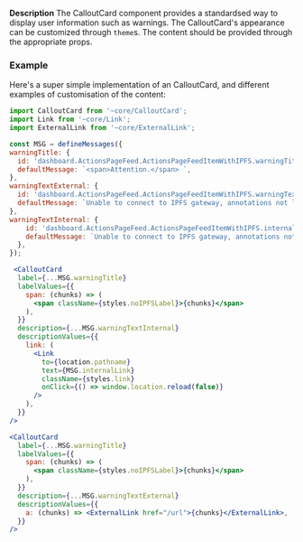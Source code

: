 **Description**
The CalloutCard component provides a standardsed way to display user information such as warnings.
The CalloutCard's appearance can be customized through `theme`s. The content should be provided through the appropriate props.

### Example

Here's a super simple implementation of an CalloutCard, and different examples of customisation of the content:

```jsx
import CalloutCard from '~core/CalloutCard';
import Link from '~core/Link';
import ExternalLink from '~core/ExternalLink';

const MSG = defineMessages({
warningTitle: {
  id: 'dashboard.ActionsPageFeed.ActionsPageFeedItemWithIPFS.warningTitle',
  defaultMessage: `<span>Attention.</span> `,
},
warningTextExternal: {
  id: 'dashboard.ActionsPageFeed.ActionsPageFeedItemWithIPFS.warningText',
  defaultMessage: `Unable to connect to IPFS gateway, annotations not loaded. <a>Reload to try again</a>`,
},
warningTextInternal: {
    id: 'dashboard.ActionsPageFeed.ActionsPageFeedItemWithIPFS.internalLink',
    defaultMessage: `Unable to connect to IPFS gateway, annotations not loaded. {link}`,
  },
});

 <CalloutCard
  label={...MSG.warningTitle}
  labelValues={{
    span: (chunks) => (
      <span className={styles.noIPFSLabel}>{chunks}</span>
    ),
  }}
  description={...MSG.warningTextInternal}
  descriptionValues={{
    link: (
      <Link
        to={location.pathname}
        text={MSG.internalLink}
        className={styles.link}
        onClick={() => window.location.reload(false)}
      />
    ),
  }}
/>

<CalloutCard
  label={...MSG.warningTitle}
  labelValues={{
    span: (chunks) => (
      <span className={styles.noIPFSLabel}>{chunks}</span>
    ),
  }}
  description={...MSG.warningTextExternal}
  descriptionValues={{
    a: (chunks) => <ExternalLink href="/url">{chunks}</ExternalLink>,
  }}
/>
```
